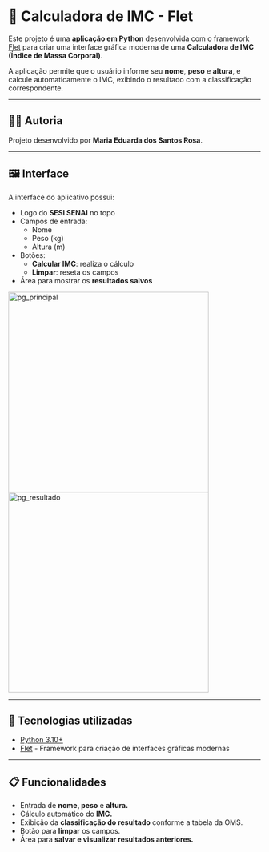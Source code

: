 # 🧮 Calculadora de IMC - Flet

Este projeto é uma **aplicação em Python** desenvolvida com o framework [Flet](https://flet.dev/) para criar uma interface gráfica moderna de uma **Calculadora de IMC (Índice de Massa Corporal)**.  

A aplicação permite que o usuário informe seu **nome**, **peso** e **altura**, e calcule automaticamente o IMC, exibindo o resultado com a classificação correspondente.

---

## 👩‍💻 Autoria
Projeto desenvolvido por **Maria Eduarda dos Santos Rosa**.  

---

## 🖼 Interface
A interface do aplicativo possui:  
- Logo do **SESI SENAI** no topo  
- Campos de entrada:
  - Nome
  - Peso (kg)
  - Altura (m)
- Botões:
  - **Calcular IMC**: realiza o cálculo
  - **Limpar**: reseta os campos
- Área para mostrar os **resultados salvos**

<img src="https://github.com/user-attachments/assets/6c0bdd39-c55a-4400-86fd-2393ed073719" alt="pg_principal" width="400" />
<img width="400" alt="pg_resultado" src="https://github.com/user-attachments/assets/c28f92b2-fd92-4418-a3b2-2991007bdf61" />


---

## 🚀 Tecnologias utilizadas
- [Python 3.10+](https://www.python.org/)  
- [Flet](https://flet.dev/) - Framework para criação de interfaces gráficas modernas  

---

## 📋 Funcionalidades
- Entrada de **nome, peso** e **altura.**
- Cálculo automático do **IMC.**
- Exibição da **classificação do resultado** conforme a tabela da OMS.
- Botão para **limpar** os campos.
- Área para **salvar e visualizar resultados anteriores.**
